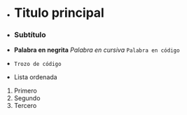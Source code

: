 * # Titulo principal
* ### Subtítulo
* **Palabra en negrita**
*Palabra en cursiva*
`Palabra en código`
* <pre><code>Trozo de código</code></pre>
* Lista ordenada
1. Primero
2. Segundo
3. Tercero
